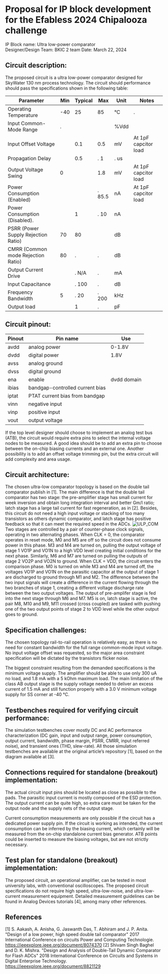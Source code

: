 # Proposal for IP block development for the Efabless 2024 Chipalooza challenge

IP Block name:		Ultra low-power comparator					
Designer/Design Team:	BKIC 2 team
Date:				March 22, 2024

## Circuit description:
The proposed circuit is a ultra low-power comparator designed for SkyWater 130 nm process technology. The circuit should performance should pass the specifications shown in the following table:

| Parameter                           | Min | Typical | Max        | Unit   | Notes |
| ----------------------------------- | --- | ------- | ---------- | ------ | ----- |
| Operating Temperature               | -40 |      25 |         85 |     °C |.      |
| Input Common-Mode Range             |.    |         |            |   %Vdd |       |
| Input Offset Voltage                |     |     0.1 |        0.5 |     mV | At 1pF capcitor load |
| Propagation Delay                   |     |     0.5 |.       1   |.    us | |
| Output Voltage Swing                |  0  |         |        1.8 |     mV | At 1pF capcitor load |
| Power Consumption (Enabled)         |     |         |.      85.5 |     nA | At 1pF capcitor load |
| Power Consumption (Disabled).       |     |       1 |.        10 |     nA | |
| PSRR (Power Supply Rejection Ratio) |  70 |      80 |            |     dB | |
| CMRR (Common mode Rejection Ratio)  |  80 |.        |.           |     dB | |
| Output Current Drive                |     |.    N/A |.           |     mA | |
| Input Capacitance                   |     |.    100 |.           |     dB | |
| Frequency Bandwidth                 |    5|.     20 |.       200 |    kHz | |
| Output load                         |     |       1 |.           |     pF | |




## Circuit pinout:

| Pinout | Pin name | Use |
| --- | --- | --- |
| avdd | analog power | 0-1.8V |
| dvdd | digital power | 1.8V |
| avss | analog ground | |
| dvss | digital ground | |
| ena | enable | dvdd domain |
| ibias | bandgap-controlled current bias | |
| iptat | PTAT current bias from bandgap | |
| vinn | negative input | |
| vinp | positive input | |
| vout | output voltage | |

If the top level designer should choose to implement an analog test bus (ATB), the circuit would require extra pins to select the internal voltage nodes to be measured. A good idea should be to add an extra pin to choose between the on-chip biasing currents and an external one. Another possibility is to add an offset voltage trimming pin, but the extra circuit will add complexity and area usage.

## Circuit architecture:
The chosen ultra-low comparator topology is based on the double tail comparator publish in [1]. The main difference is that the double tail comparator has two stage: the pre-amplifier stage has small current for week inversion and obtain long integration interval and better Gm/I ratio; latch stage has a large tail current for fast regeneration, as in [2]. Besides, this circuit do not need a high input voltage or stacking of too many transistors as others dynamic comparator, and latch stage has positive feedback so that it can meet the required speed in the ADCs.
![ULP_COM](https://github.com/vietduc1210/EFAB_ULP_COM/assets/41568734/88bc9270-9728-4b2c-bb1b-54e92a500dd1)
Two stages are controlled by a pair of counter-phase clock signals, operating in two alternating phases.
When CLK = 0, the comparator operates in reset mode, M0 and M5 are off so the circuit does not consume power in this phase. M3 and M4 are turned on, pulling the output voltage of stage 1 VO1P and VO1N to a high VDD level creating initial conditions for the next phase. Similarly, M6 and M7 are turned on pulling the outputs of stage 2 VO2P and VO2N to ground. When CLK = VDD, the circuit enters the comparison phase. M0 is turned on while M3 and M4 are turned off, the voltages VO1P and VO1N on the parasitic capacitor at the output of stage 1 are discharged to ground through M1 and M2. The difference between the two input signals will create a difference in the current flowing through the two branches of stage 1, creating a different voltage discharge rate between the two output voltages. The output of pre-amplifer stage is fed into the next stage through M6 and M7. M5 is on, latch stage is active, the pair M8, M10 and M9, M11 crossed (cross coupled) are tasked with pushing one of the two output points of stage 2 to VDD level while the other output goes to ground.


## Specification challenges:
The chosen topology rail-to-rail operation is relatively easy, as there is no need for constant bandwidth for the full range common-mode input voltage. No input voltage offset was requested, so the major area constraint specification will be dictated by the transistors flicker noise.

The biggest constraint resulting from the demanded specifications is the minimum voltage supply. The amplifier should be able to use only 300 uA no load, and 1.8 mA with a 5 kOhm maximum load. The main limitation of the class AB output stage is the supply voltage needed to deliver an excess current of 1.5 mA and still function properly with a 3.0 V minimum voltage supply for SS corner at -40 °C.

## Testbenches required for verifying circuit performance:
The simulation testbenches cover mostly DC and AC performance characterization (DC gain, input and output range, power consumption, output current, bandwidth, phase margin, PSRR, CMRR, input referred noise), and transient ones (THD, slew-rate). All those simulation testbenches are available at the original article’s repository [1], based on the diagram available at [3]. 

## Connections required for standalone (breakout) implementation:
The actual circuit input pins should be located as close as possible to the pads. The parasitic input current is mostly composed of the ESD protection. The output current can be quite high, so extra care must be taken for the output node and the supply nets of the output stage.

Current consumption measurements are only possible if the circuit has a dedicated power supply pin. If the circuit is working as intended, the current consumption can be inferred by the biasing current, which certainly will be measured from the on-chip standalone current bias generator. ATB points could be inserted to measure the biasing voltages, but are not strictly necessary.

## Test plan for standalone (breakout) implementation:
The proposed circuit, an operational amplifier, can be tested in most university labs, with conventional oscilloscopes. The proposed circuit specifications do not require high speed, ultra-low-noise, and ultra-low-current measurement equipment. Detailed measurement guidelines can be found in Analog Devices tutorials [4], among many other references.

## References
[1] S. Aakash, A. Anisha, G. Jaswanth Das, T. Abhiram and J. P. Anita. "Design of a low power, high speed double tail comparator" 2017 International Conference on circuits Power and Computing Technologie. https://ieeexplore.ieee.org/document/8074370
[2] Shivam Singh Baghel and D. K. Mishra. "Design and Analysis of Double-Tail Dynamic Comparator for Flash ADCs" 2018 International Conference on Circuits and Systems in Digital Enterprise Technology. https://ieeexplore.ieee.org/document/8821129

